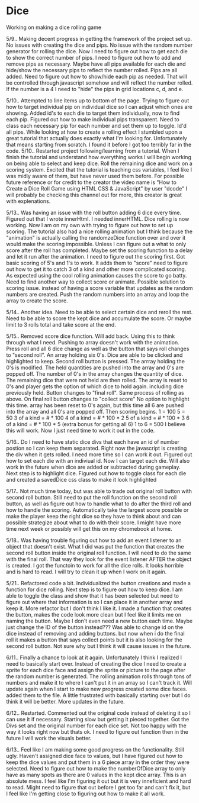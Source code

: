 # Dice
Working on making a dice rolling game

5/9.. Making decent progress in getting the framework of the project set up. No issues with creating the dice and pips. No issue with the random number generator for rolling the dice. Now I need to figure out how to get each die to show the correct number of pips. I need to figure out how to add and remove pips as necessary. Maybe have all pips available for each die and hide/show the necessary pips to reflect the number rolled. 
    Pips are all added. Need to figure out how to show/hide each pip as needed. That will be controlled through javascript somehow and will reflect the number rolled. If the number is a 4 I need to "hide" the pips in grid locations c, d, and e. 

5/10.. Attempted to line items up to bottom of the page. Trying to figure out how to target individual pip on individual dice so I can adjust which ones are showing. Added id's to each die to target them individually, now to find each pip. Figured out how to make individual pips transparent. Need to class each necessary pip for each number and set them up to toggle.
    Id'd all pips.
    While looking at how to create a rolling effect I stumbled upon a great tutorial that actually does exactly what I'm looking for. Unfortunately that means starting from scratch. I found it before I got too terribly far in the code. 
5/10.. Restarted project following/learning from a tutorial. When I finish the tutorial and understand how everything works I will begin working on being able to select and keep dice. Roll the remaining dice and work on a scoring system.
    Excited that the tutorial is teaching css variables, I feel like I was midly aware of them, but have never used them before. For possible future reference or for credit to the creator the video name is "How to Create a Dice Roll Game using HTML CSS & JavaScript" by user "dcode" I will probably be checking this channel out for more, this creator is great with explenations.

5/13.. Was having an issue with the roll button adding 6 dice every time. Figured out that I wrote innerHtml. I needed innerHTML. Dice rolling is now working. Now I am on my own with trying to figure out how to set up scoring. The tutorial also had a nice rolling animation but I think because the "animation" is actually calling the randomzeDice function over and over it would make the scoring impossible. Unless I can figure out a what to only score after the roll has completed. Maybe set the scoring function to a delay and let it run after the animation. I need to figure out the scoring first.
    Got basic scoring of 5's and 1's to work. It adds them to "score" need to figure out how to get it to catch 3 of a kind and other more complicated scoring. 
    As expected using the cool rolling animation causes the score to go batty. Need to find another way to collect score or animate.
    Possible solution to scoring issue. instead of having a score variable that updates as the random numbers are created. Push the random numbers into an array and loop the array to create the score. 

5/14.. Another idea. Need to be able to select certain dice and reroll the rest. Need to be able to score the kept dice and accumulate the score. Or maybe limit to 3 rolls total and take score at the end.     

5/15.. Removed score dice function. Will add back.
    Using this to think through what I need. Pushing to array doesn't work with the animation.
    Press roll and all 6 dice change as well as the button that says roll changes to "second roll". An array holding six 0's. Dice are able to be clicked and highlighted to keep. Second roll button is pressed.
    The arrray holding the 0's is modified. The held quantities are pushed into the array and 0's are popped off. The number of 0's in the array changes the quantity of dice. The remaining dice that were not held are then rolled. The array is reset to 0's and player gets the option of which dice to hold again. including dice previously held. Button changes to "final roll". Same process of rolling as above.
    On final roll button changes to "collect score" No option to highlight this time. array has been reset to 0's again, but this time all 6 are pushed into the array and all 0's are popped off. 
    Then scoring begins. 
    1 = 100
    5 = 50
    3 of a kind = # * 100
    4 of a kind = # * 100 * 2
    5 of a kind = # * 100 * 3
    6 of a kind = # * 100 * 5 (extra bonus for getting all 6)
    1 to 6 = 500
I believe this will work. Now I just need time to work it out in the code.

5/16.. Do I need to have static dice divs that each have an id of number postion so I can keep them separated. Right now the javascript is creating the div when it gets rolled. I need more time so I can work it out.
    Figured out how to set each die with an indiviual id. Now I can target each die. Will also work in the future when dice are added or subtracted during gameplay. Next step is to highlight dice.
    Figured out how to toggle class for each die and created a savedDice css class to make it look highlighted

5/17.. Not much time today, but was able to trade out original roll button with second roll button. Still need to put the roll function on the second roll button, as well as figure out how to handle what to do after the third roll and how to handle the scoring. Automatically take the largest score possible or make the player keep the right dice so they have to think about and can possible strategize about what to do with their score. I might have more time next week or possibly will get this on my chromebook at home. 

5/18.. Was having trouble figuring out how to add an event listener to an object that doesn't exist. What I did was put the function that creates the second roll button inside the original roll function. I will need to do the same with the final roll. That way they look for the event listener AFTER the object is created. I got the functoin to work for all the dice rolls. It looks horrible and is hard to read. I will try to clean it up when I work on it again.

5/21.. Refactored code a bit. Individualized the button creations and made a function for dice rolling. Next step is to figure out how to keep dice. I am able to toggle the class and show that it has been selected but need to figure out where that information is so I can place it in another array and keep it. More refactor but I don't think I like it. I made a function that creates the button, makes the code look more clean but I feel like it limits me on naming the button. Maybe I don't even need a new button each time. Maybe just change the ID of the button instead??? 
    Was able to change id on the dice instead of removing and adding buttons. but now when i do the final roll it makes a button that says collect points but it is also looking for the second roll button. Not sure why but I think it will cause issues in the future. 

6/11.. Finally a chance to look at it again. Unfortunately I think I realized I need to basically start over. Instead of creating the dice I need to create a sprite for each dice face and assign the sprite or picture to the page after the random number is generated. The rolling animation rolls through tons of numbers and make it to where I can't put it in an array so I can't track it. Will update again when I start to make new progress
    created some dice faces. added them to the file. A little frustrated with basically starting over but I do think it will be better. More updates in the future.

6/12.. Restarted. Commented out the original code instead of deleting it so I can use it if necessary. Starting slow but getting it pieced together. 
    Got the Divs set and the original number for each dice set. Not too happy with the way it looks right now but thats ok. I need to figure out function then in the future I will work the visuals better. 

6/13.. Feel like I am making some good progress on the functionality. Still ugly. Haven't assigned dice face to values, but I have figured out how to keep the dice values and put them in a 6 piece array in the order they were selected. Need to figure out how to make the numberOfDice array to only have as many spots as there are 0 values in the kept dice array. 
    This is an absolute mess. I feel like I'm figuring it out but it is very inneficient and hard to read. Might need to figure that out before I get too far and can't fix it, but I feel like I'm getting close to figuring out how to make it all work. 